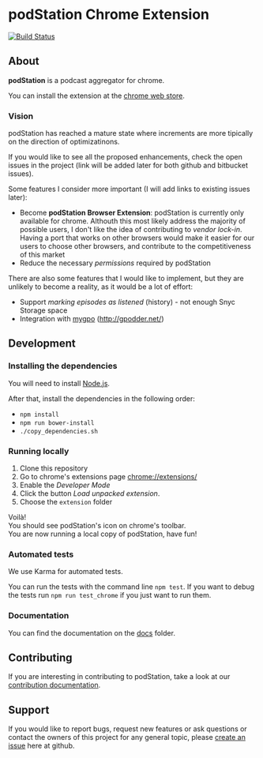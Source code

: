 # podStation Chrome Extension

[![Build Status](https://travis-ci.org/podStation/podStation.svg?branch=master)](https://travis-ci.org/podStation/podStation)

## About 

**podStation** is a podcast aggregator for chrome.

You can install the extension at the [chrome web store](https://chrome.google.com/webstore/detail/podstation/bpcagekijmfcocgjlnnhpdogbplajjfn).

### Vision

podStation has reached a mature state where increments are more tipically on the direction of optimizatinons.

If you would like to see all the proposed enhancements, check the open issues in the project (link will be added later for both github and bitbucket issues).

Some features I consider more important (I will add links to existing issues later):
- Become **podStation Browser Extension**: podStation is currently only available for chrome. Althouth this most likely address the majority of possible users, I don't like the idea of contributing to _vendor lock-in_. Having a port that works on other browsers would make it easier for our users to choose other browsers, and contribute to the competitiveness of this market
- Reduce the necessary _permissions_ required by podStation

There are also some features that I would like to implement, but they are unlikely to become a reality, as it would be a lot of effort:
- Support _marking episodes as listened_ (history) - not enough Snyc Storage space
- Integration with [mygpo](https://github.com/gpodder/mygpo) (http://gpodder.net/)

## Development

### Installing the dependencies

You will need to install [Node.js](https://nodejs.org/en/).

After that, install the dependencies in the following order:
* `npm install`
* `npm run bower-install`
* `./copy_dependencies.sh`

### Running locally

1. Clone this repository
2. Go to chrome's extensions page [chrome://extensions/](chrome://extensions/)
3. Enable the _Developer Mode_
4. Click the button _Load unpacked extension_.
5. Choose the `extension` folder

Voilà!  
You should see podStation's icon on chrome's toolbar.  
You are now running a local copy of podStation, have fun!

### Automated tests

We use Karma for automated tests.

You can run the tests with the command line `npm test`. 
If you want to debug the tests run `npm run test_chrome` if you just want to run them.

### Documentation

You can find the documentation on the [docs](/docs) folder.

## Contributing

If you are interesting in contributing to podStation, take a look at our [contribution documentation](https://github.com/podStation/.github/blob/master/CONTRIBUTING.md).

## Support

If you would like to report bugs, request new features or ask questions or contact the owners of this project for any general topic, please [create an issue](https://github.com/podStation/podStation/issues/new) here at github.
